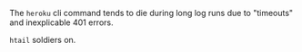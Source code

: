 The `heroku` cli command tends to die during long log runs due to "timeouts" and inexplicable 401 errors.

`htail` soldiers on.
